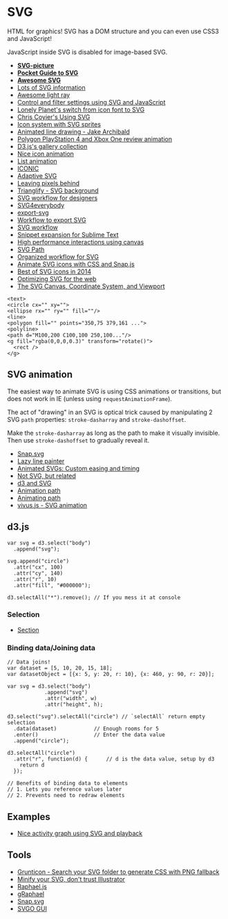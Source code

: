 # SVG

HTML for graphics! SVG has a DOM structure and you can even use CSS3 and JavaScript!

JavaScript inside SVG is disabled for image-based SVG.

* [**SVG-picture**](http://sarasoueidan.com/blog/svg-picture/)
* [**Pocket Guide to SVG**](http://svgpocketguide.com/book/)
* [**Awesome SVG**](https://github.com/willianjusten/awesome-svg)
* [Lots of SVG information](http://css-tricks.com/mega-list-svg-information/)
* [Awesome light ray](http://ncase.github.io/sight-and-light/)
* [Control and filter settings using SVG and JavaScript](http://selfiecity.net/selfiexploratory/)
* [Lonely Planet's switch from icon font to SVG](http://ianfeather.co.uk/ten-reasons-we-switched-from-an-icon-font-to-svg/)
* [Chris Coyier's Using SVG](http://css-tricks.com/using-svg/)
* [Icon system with SVG sprites](http://css-tricks.com/svg-sprites-use-better-icon-fonts/)
* [Animated line drawing - Jake Archibald](http://jakearchibald.com/2013/animated-line-drawing-svg/)
* [Polygon PlayStation 4 and Xbox One review animation](http://product.voxmedia.com/2013/11/25/5426880/polygon-feature-design-svg-animations-for-fun-and-profit)
* [D3.js's gallery collection](https://github.com/mbostock/d3/wiki/Gallery#wiki-collections)
* [Nice icon animation](http://tympanus.net/Development/AnimatedSVGIcons/)
* [List animation](http://tympanus.net/Tutorials/ShapeHoverEffectSVG/index.html)
* [ICONIC](https://useiconic.com)
* [Adaptive SVG](http://w3.eleqtriq.com/2014/02/everything-is-relative-the-art-of-the-adaptive-image/)
* [Leaving pixels behind](https://docs.google.com/presentation/d/1CNQLbqC0krocy_fZrM5fZ-YmQ2JgEADRh3qR6RbOOGk/preview#slide=id.p)
* [Trianglify - SVG background](https://github.com/qrohlf/trianglify)
* [SVG workflow for designers](http://danielmall.com/articles/svg-workflow-for-designers/)
* [SVG4everybody](https://github.com/jonathantneal/svg4everybody)
* [export-svg](https://github.com/mtreik/export-svg)
* [Workflow to export SVG](http://hackingui.com/design/my-workflow-to-export-svgs-out-of-my-photoshop-design-files/)
* [SVG workflow](https://news.layervault.com/stories/28025-ask-dn-switching-from-icon-fonts-to-svg-whats-your-workflow)
* [Snippet expansion for Sublime Text](http://codepen.io/jorgeatgu/blog/svg-snippets)
* [High performance interactions using canvas](http://chairnerd.seatgeek.com/high-performance-map-interactions-using-html5-canvas/)
* [SVG Path](https://github.com/andreaferretti/paths-js)
* [Organized workflow for SVG](http://robots.thoughtbot.com/organized-workflow-for-svg)
* [Animate SVG icons with CSS and Snap.js](http://codyhouse.co/gem/animate-svg-icons-with-css-and-snap/)
* [Best of SVG icons in 2014](http://www.noupe.com/essentials/freebies-tools-templates/best-of-svg-2014-icons-tools-and-resources-86159.html)
* [Optimizing SVG for the web](http://calendar.perfplanet.com/2014/tips-for-optimising-svg-delivery-for-the-web/)
* [The SVG Canvas, Coordinate System, and Viewport](http://www.vanseodesign.com/web-design/svg-viewport/)

```
<text>
<circle cx="" xy="">
<ellipse rx="" ry="" fill=""/>
<line>
<polygon fill="" points="350,75 379,161 ...">
<polyline>
<path d="M100,200 C100,100 250,100..."/>
<g fill="rgba(0,0,0,0.3)" transform="rotate()">
  <rect />
</g>
```


## SVG animation

The easiest way to animate SVG is using CSS animations or transitions, but does not work in IE (unless using `requestAnimationFrame`).

The act of "drawing" in an SVG is optical trick caused by manipulating 2 SVG `path` properties: `stroke-dasharray` and `stroke-dashoffset`.

Make the `stroke-dasharray` as long as the path to make it visually invisible. Then use `stroke-dashoffset` to gradually reveal it.

* [Snap.svg](http://snapsvg.io/)
* [Lazy line painter](http://lazylinepainter.info/)
* [Animated SVGs: Custom easing and timing](http://oak.is/thinking/animated-svgs/)
* [Not SVG, but related](http://coding.smashingmagazine.com/2013/03/04/animating-web-gonna-need-bigger-api/)
* [d3 and SVG](http://snips.net/blog/posts/2014/01-10-fast-interactive_prototyping_with_d3_js.html)
* [Animation path](http://blog.legomushroom.com/2014/03/defining-advanced-animation-path/)
* [Animating path](https://github.com/ConnorAtherton/walkway)
* [vivus.js - SVG animation](http://maxwellito.github.io/vivus/)

## d3.js

```
var svg = d3.select("body")
  .append("svg");

svg.append("circle")
  .attr("cx", 100)
  .attr("cy", 140)
  .attr("r", 10)
  .attr("fill", "#000000");

d3.selectAll("*").remove(); // If you mess it at console
```

### Selection

* [Section](http://bost.ocks.org/mike/selection/)

### Binding data/Joining data

```
// Data joins!
var dataset = [5, 10, 20, 15, 18];
var datasetObject = [{x: 5, y: 20, r: 10}, {x: 460, y: 90, r: 20}];

var svg = d3.select("body")
            .append("svg")
            .attr("width", w)
            .attr("height", h);

d3.select("svg").selectAll("circle") // `selectAll` return empty selection
  .data(dataset) 			// Enough rooms for 5
  .enter()					// Enter the data value
  .append("circle");
  
d3.selectAll("circle")
  .attr("r", function(d) {		// d is the data value, setup by d3
    return d
  });
  
// Benefits of binding data to elements
// 1. Lets you reference values later
// 2. Prevents need to redraw elements
```


## Examples

* [Nice activity graph using SVG and playback](http://well.blogs.nytimes.com/projects/2014/03/accelerometers.html)


## Tools

* [Grunticon - Search your SVG folder to generate CSS with PNG fallback](https://github.com/filamentgroup/grunticon)
* [Minify your SVG, don't trust Illustrator](https://github.com/sindresorhus/grunt-svgmin)
* [Raphael.js](http://raphaeljs.com/)
* [gRaphael](http://g.raphaeljs.com/)
* [Snap.svg](http://snapsvg.io/)
* [SVGO GUI](https://github.com/svg/svgo-gui)